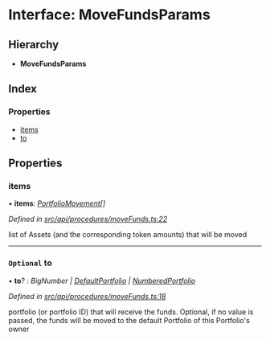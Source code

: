 # Interface: MoveFundsParams

## Hierarchy

* **MoveFundsParams**

## Index

### Properties

* [items](movefundsparams.md#items)
* [to](movefundsparams.md#optional-to)

## Properties

###  items

• **items**: *[PortfolioMovement](portfoliomovement.md)[]*

*Defined in [src/api/procedures/moveFunds.ts:22](https://github.com/PolymathNetwork/polymesh-sdk/blob/4f2fd432/src/api/procedures/moveFunds.ts#L22)*

list of Assets (and the corresponding token amounts) that will be moved

___

### `Optional` to

• **to**? : *BigNumber | [DefaultPortfolio](../classes/defaultportfolio.md) | [NumberedPortfolio](../classes/numberedportfolio.md)*

*Defined in [src/api/procedures/moveFunds.ts:18](https://github.com/PolymathNetwork/polymesh-sdk/blob/4f2fd432/src/api/procedures/moveFunds.ts#L18)*

portfolio (or portfolio ID) that will receive the funds. Optional, if no value is passed, the funds will be moved to the default Portfolio of this Portfolio's owner
